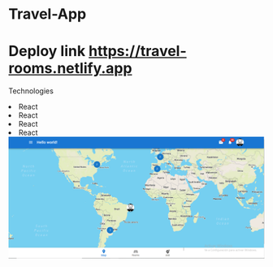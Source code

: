 # Travel-App


# Deploy link https://travel-rooms.netlify.app

<p>Technologies</p>
<li>React</li>
<li>React</li>
<li>React</li>
<li>React</li>


<img src="https://github.com/Uli-mgh/Travel-App/blob/main/Captura%20de%20pantalla%202022-08-21%20093831.png" alt=""/>
